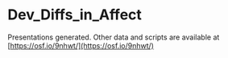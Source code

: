 # Dev_Diffs_in_Affect

Presentations generated. Other data and scripts are available at [https://osf.io/9nhwt/](https://osf.io/9nhwt/)
